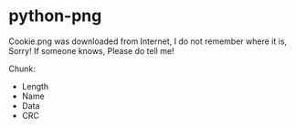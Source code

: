 # python-png

Cookie.png was downloaded from Internet, I do not remember where it is, Sorry! If someone knows, Please do tell me!

Chunk:
- Length
- Name
- Data
- CRC